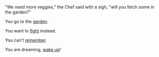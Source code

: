 "We need more veggies," the Chef said with a sigh, "will you fetch some in the garden?"

You go to the [garden](../garden/choose.md).

You want to [fight](../fight-out/fight-out.md) instead.

You can't [remember](../memories/memories.md).

You are dreaming, [wake up](../memories/ground-hog/wakeup.md)!